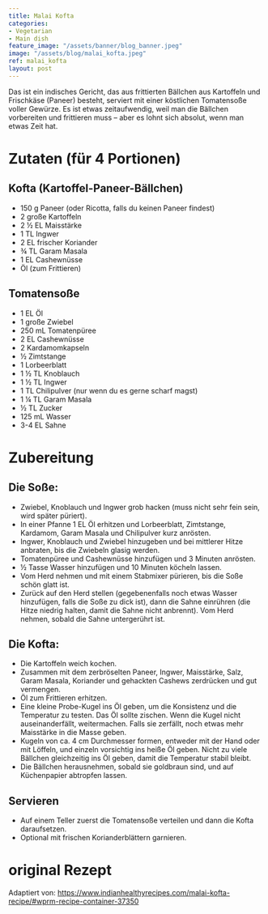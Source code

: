 ```yaml
---
title: Malai Kofta
categories:
- Vegetarian
- Main dish
feature_image: "/assets/banner/blog_banner.jpeg"
image: "/assets/blog/malai_kofta.jpeg"
ref: malai_kofta
layout: post
---
```


Das ist ein indisches Gericht, das aus frittierten Bällchen aus Kartoffeln und Frischkäse (Paneer) besteht, serviert mit einer köstlichen Tomatensoße voller Gewürze. Es ist etwas zeitaufwendig, weil man die Bällchen vorbereiten und frittieren muss – aber es lohnt sich absolut, wenn man etwas Zeit hat.

<!-- more -->

# Zutaten (für 4 Portionen)

## Kofta (Kartoffel-Paneer-Bällchen)
- 150 g Paneer (oder Ricotta, falls du keinen Paneer findest)
- 2 große Kartoffeln
- 2 ½ EL Maisstärke
- 1 TL Ingwer
- 2 EL frischer Koriander
- ¾ TL Garam Masala
- 1 EL Cashewnüsse
- Öl (zum Frittieren)

## Tomatensoße
- 1 EL Öl
- 1 große Zwiebel
- 250 mL Tomatenpüree
- 2 EL Cashewnüsse
- 2 Kardamomkapseln
- ½ Zimtstange
- 1 Lorbeerblatt
- 1 ½ TL Knoblauch
- 1 ½ TL Ingwer
- 1 TL Chilipulver (nur wenn du es gerne scharf magst)
- 1 ¼ TL Garam Masala
- ½ TL Zucker
- 125 mL Wasser
- 3-4 EL Sahne

# Zubereitung

## Die Soße:
- Zwiebel, Knoblauch und Ingwer grob hacken (muss nicht sehr fein sein, wird später püriert).
- In einer Pfanne 1 EL Öl erhitzen und Lorbeerblatt, Zimtstange, Kardamom, Garam Masala und Chilipulver kurz anrösten.
- Ingwer, Knoblauch und Zwiebel hinzugeben und bei mittlerer Hitze anbraten, bis die Zwiebeln glasig werden.
- Tomatenpüree und Cashewnüsse hinzufügen und 3 Minuten anrösten.
- ½ Tasse Wasser hinzufügen und 10 Minuten köcheln lassen.
- Vom Herd nehmen und mit einem Stabmixer pürieren, bis die Soße schön glatt ist.
- Zurück auf den Herd stellen (gegebenenfalls noch etwas Wasser hinzufügen, falls die Soße zu dick ist), dann die Sahne einrühren (die Hitze niedrig halten, damit die Sahne nicht anbrennt). Vom Herd nehmen, sobald die Sahne untergerührt ist.

## Die Kofta:
- Die Kartoffeln weich kochen.
- Zusammen mit dem zerbröselten Paneer, Ingwer, Maisstärke, Salz, Garam Masala, Koriander und gehackten Cashews zerdrücken und gut vermengen.
- Öl zum Frittieren erhitzen.
- Eine kleine Probe-Kugel ins Öl geben, um die Konsistenz und die Temperatur zu testen. Das Öl sollte zischen. Wenn die Kugel nicht auseinanderfällt, weitermachen. Falls sie zerfällt, noch etwas mehr Maisstärke in die Masse geben.
- Kugeln von ca. 4 cm Durchmesser formen, entweder mit der Hand oder mit Löffeln, und einzeln vorsichtig ins heiße Öl geben. Nicht zu viele Bällchen gleichzeitig ins Öl geben, damit die Temperatur stabil bleibt.
- Die Bällchen herausnehmen, sobald sie goldbraun sind, und auf Küchenpapier abtropfen lassen.

## Servieren
- Auf einem Teller zuerst die Tomatensoße verteilen und dann die Kofta daraufsetzen.
- Optional mit frischen Korianderblättern garnieren.

# original Rezept
Adaptiert von: https://www.indianhealthyrecipes.com/malai-kofta-recipe/#wprm-recipe-container-37350